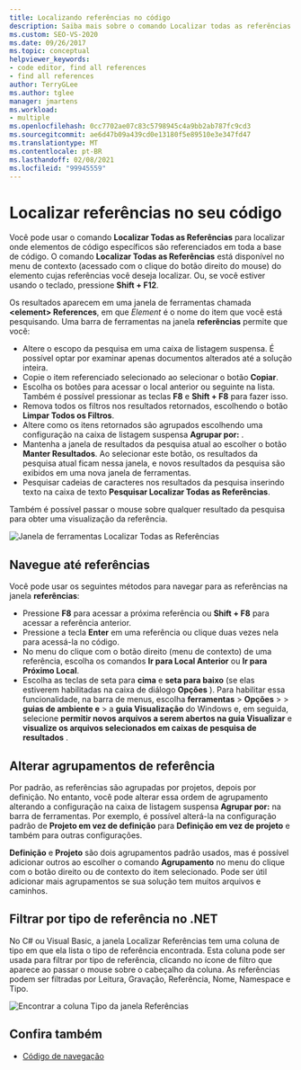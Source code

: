 ```yaml
---
title: Localizando referências no código
description: Saiba mais sobre o comando Localizar todas as referências para localizar referências a elementos de código específicos em seu código.
ms.custom: SEO-VS-2020
ms.date: 09/26/2017
ms.topic: conceptual
helpviewer_keywords:
- code editor, find all references
- find all references
author: TerryGLee
ms.author: tglee
manager: jmartens
ms.workload:
- multiple
ms.openlocfilehash: 0cc7702ae07c83c5798945c4a9bb2ab787fc9cd3
ms.sourcegitcommit: ae6d47b09a439cd0e13180f5e89510e3e347fd47
ms.translationtype: MT
ms.contentlocale: pt-BR
ms.lasthandoff: 02/08/2021
ms.locfileid: "99945559"
---
```

# <a name="find-references-in-your-code"></a>Localizar referências no seu código

Você pode usar o comando **Localizar Todas as Referências** para localizar onde elementos de código específicos são referenciados em toda a base de código. O comando **Localizar Todas as Referências** está disponível no menu de contexto (acessado com o clique do botão direito do mouse) do elemento cujas referências você deseja localizar. Ou, se você estiver usando o teclado, pressione **Shift + F12**.

Os resultados aparecem em uma janela de ferramentas chamada **\<element> References**, em que *Element* é o nome do item que você está pesquisando. Uma barra de ferramentas na janela **referências** permite que você:
- Altere o escopo da pesquisa em uma caixa de listagem suspensa. É possível optar por examinar apenas documentos alterados até a solução inteira.
- Copie o item referenciado selecionado ao selecionar o botão **Copiar**.
- Escolha os botões para acessar o local anterior ou seguinte na lista. Também é possível pressionar as teclas **F8** e **Shift + F8** para fazer isso.
- Remova todos os filtros nos resultados retornados, escolhendo o botão **Limpar Todos os Filtros**.
- Altere como os itens retornados são agrupados escolhendo uma configuração na caixa de listagem suspensa **Agrupar por:** .
- Mantenha a janela de resultados da pesquisa atual ao escolher o botão **Manter Resultados**. Ao selecionar este botão, os resultados da pesquisa atual ficam nessa janela, e novos resultados da pesquisa são exibidos em uma nova janela de ferramentas.
- Pesquisar cadeias de caracteres nos resultados da pesquisa inserindo texto na caixa de texto **Pesquisar Localizar Todas as Referências**.

Também é possível passar o mouse sobre qualquer resultado da pesquisa para obter uma visualização da referência.

![Janela de ferramentas Localizar Todas as Referências](../ide/media/vside_findallreferences.png)

## <a name="navigate-to-references"></a>Navegue até referências
Você pode usar os seguintes métodos para navegar para as referências na janela **referências**:

- Pressione **F8** para acessar a próxima referência ou **Shift + F8** para acessar a referência anterior.
- Pressione a tecla **Enter** em uma referência ou clique duas vezes nela para acessá-la no código.
- No menu do clique com o botão direito (menu de contexto) de uma referência, escolha os comandos **Ir para Local Anterior** ou **Ir para Próximo Local**.
- Escolha as teclas de seta para **cima** e **seta para baixo** (se elas estiverem habilitadas na caixa de diálogo **Opções** ). Para habilitar essa funcionalidade, na barra de menus, escolha **ferramentas**  >  **Opções**  >    >  **guias de ambiente e**  >  a **guia Visualização** do Windows e, em seguida, selecione **permitir novos arquivos a serem abertos na guia Visualizar** e **visualize os arquivos selecionados em caixas de pesquisa de resultados** .

## <a name="change-reference-groupings"></a>Alterar agrupamentos de referência
Por padrão, as referências são agrupadas por projetos, depois por definição. No entanto, você pode alterar essa ordem de agrupamento alterando a configuração na caixa de listagem suspensa **Agrupar por:** na barra de ferramentas. Por exemplo, é possível alterá-la na configuração padrão de **Projeto em vez de definição** para **Definição em vez de projeto** e também para outras configurações.

**Definição** e **Projeto** são dois agrupamentos padrão usados, mas é possível adicionar outros ao escolher o comando **Agrupamento** no menu do clique com o botão direito ou de contexto do item selecionado. Pode ser útil adicionar mais agrupamentos se sua solução tem muitos arquivos e caminhos.

## <a name="filter-by-reference-type-in-net"></a>Filtrar por tipo de referência no .NET
No C# ou Visual Basic, a janela Localizar Referências tem uma coluna de tipo em que ela lista o tipo de referência encontrada. Esta coluna pode ser usada para filtrar por tipo de referência, clicando no ícone de filtro que aparece ao passar o mouse sobre o cabeçalho da coluna. As referências podem ser filtradas por Leitura, Gravação, Referência, Nome, Namespace e Tipo.

![Encontrar a coluna Tipo da janela Referências ](../ide/media/vside_findallreferencesKind.png)

## <a name="see-also"></a>Confira também

- [Código de navegação](../ide/navigating-code.md)
